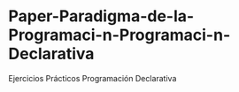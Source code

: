 # Paper-Paradigma-de-la-Programaci-n-Programaci-n-Declarativa
Ejercicios Prácticos Programación Declarativa
